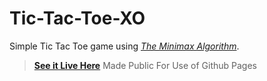 # Tic-Tac-Toe-XO
Simple Tic Tac Toe game using *[The Minimax Algorithm](https://en.wikipedia.org/wiki/Minimax)*.

>**[See it Live Here](https://mahyar-gh.github.io/Tic-Tac-Toe-XO/)** Made Public For Use of Github Pages

